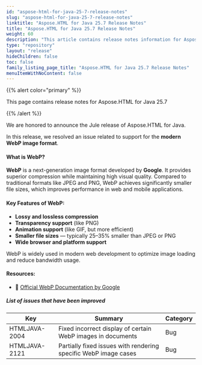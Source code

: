 ```yaml
---
id: "aspose-html-for-java-25-7-release-notes"
slug: "aspose-html-for-java-25-7-release-notes"
linktitle: "Aspose.HTML for Java 25.7 Release Notes"
title: "Aspose.HTML for Java 25.7 Release Notes"
weight: 60
description: "This article contains release notes information for Aspose.HTML for Java 25.7."
type: "repository"
layout: "release"
hideChildren: false
toc: false
family_listing_page_title: "Aspose.HTML for Java 25.7 Release Notes"
menuItemWithNoContent: false
---
```


{{% alert color="primary" %}}

This page contains release notes for Aspose.HTML for Java 25.7

{{% /alert %}}

We are honored to announce the Jule release of Aspose.HTML for Java.

In this release, we resolved an issue related to support for the **modern WebP image format**.

#### What is WebP?

**WebP** is a next-generation image format developed by **Google**. It provides superior compression while maintaining high visual quality. Compared to traditional formats like JPEG and PNG, WebP achieves significantly smaller file sizes, which improves performance in web and mobile applications.

#### Key Features of WebP:

*  **Lossy and lossless compression**
*  **Transparency support** (like PNG)
*  **Animation support** (like GIF, but more efficient)
*  **Smaller file sizes** — typically 25–35% smaller than JPEG or PNG
*  **Wide browser and platform support**

WebP is widely used in modern web development to optimize image loading and reduce bandwidth usage.

#### Resources:

* 📘 [Official WebP Documentation by Google](https://developers.google.com/speed/webp)

##### List of issues that have been improved
| **Key**       | **Summary**                                                       | **Category** |
|---------------|-------------------------------------------------------------------|--------------|
| HTMLJAVA-2004 | Fixed incorrect display of certain WebP images in documents       | Bug          | 
| HTMLJAVA-2121 | 	Partially fixed issues with rendering specific WebP image cases  | Bug          |